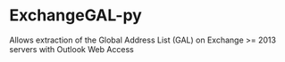 # ExchangeGAL-py
Allows extraction of the Global Address List (GAL) on Exchange >= 2013 servers with Outlook Web Access
